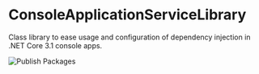 # ConsoleApplicationServiceLibrary
Class library to ease usage and configuration of dependency injection in .NET Core 3.1 console apps.

![Publish Packages](https://github.com/tommasodotNET/ConsoleApplicationServiceLibrary/workflows/Publish%20Packages/badge.svg)
